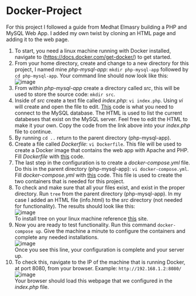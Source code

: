 # Docker-Project
For this project I followed a guide from Medhat Elmasry building a PHP and MySQL Web App. I added my own twist by cloning an HTML page and adding it to the web page.
1. To start, you need a linux machine running with Docker installed, navigate to (https://docs.docker.com/get-docker/) to get started.
2. From your home directory, create and change to a new directory for this project, I named mine _php-mysql-app_: ```mkdir php-mysql-app``` followed by ```cd php-mysql-app```. Your command line should now look like this:<br/>![image](https://user-images.githubusercontent.com/71033480/155025361-f91cb2a8-f1c6-4fd1-85ae-26094774ef1e.png)
3. From within _php-mysql-app_ create a directory called _src_, this will be used to store the source code: ```mkdir src```.
4. Inside of _src_ create a text file called _index.php_: ```vi index.php```. Using _vi_ will create and open the file to edit. [This](https://github.com/coledavisbrand/Docker-Project/blob/main/src/index.php) code is what you need to connect to the MySQL database. The HTML is used to list the current databeses that exist on the MySQL server. Feel free to edit the HTML to make it your own. Copy the code from the link above into your _index.php_ file to continue.
5. By running ```cd ..``` return to the parent directory (php-mysql-app).
6. Create a file called _Dockerfile_: ```vi Dockerfile```. This file will be used to create a Docker image that contains the web app with Apache and PHP. Fill _Dockerfile_ with [this](https://github.com/coledavisbrand/Docker-Project/blob/main/Dockerfile) code.
7. The last step in the configuration is to create a _docker-compose.yml_ file. Do this in the parent directory (php-mysql-app): ```vi docker-compose.yml```. Fill _docker-compose.yml_ with [this](https://github.com/coledavisbrand/Docker-Project/blob/main/docker-compose.yml) code. This file is used to create the two containers that is needed for this project.
8. To check and make sure that all your files exist, and exist in the proper directory. Run ```tree``` from the parent directory (php-mysql-app). In my case I added an HTML file (info.html) to the _src_ directory (not needed for functionality). The results should look like this:<br/>![image](https://user-images.githubusercontent.com/71033480/155027957-ef8ed0af-dfd4-4766-93fc-186ee7b7e5a6.png)<br/>To install tree on your linux machine reference [this](https://www.javatpoint.com/linux-tree-command) site.
9. Now you are ready to test functionality. Run this command ```docker-compose up```. Give the machine a minute to configure the containers and complete any needed installations.<br/>![image](https://user-images.githubusercontent.com/71033480/155028767-73120a6e-5dc6-45a9-b8df-d0e8fcf7bac4.png)<br/>Once you see this line, your configuration is complete and your server up.
10. To check this, navigate to the IP of the machine that is running Docker, at port 8080, from your browser. Example: ```http://192.168.1.2:8080/```<br/>![image](https://user-images.githubusercontent.com/71033480/155029123-35055827-94ae-42db-b5bb-0c88974617a1.png)<br/>Your browser should load this webpage that we configured in the _index.php_ file.
